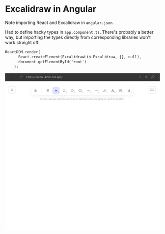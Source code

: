 # Excalidraw in Angular

Note importing React and Excalidraw in `angular.json`.

Had to define hacky types in `app.component.ts`. There's probably a better way, but importing the types directly from corresponding libraries won't work straight off.


```
ReactDOM.render(
      React.createElement(ExcalidrawLib.Excalidraw, {}, null),
      document.getElementById('root')
    );
```

<img src="https://github.com/nenuadrian/excalidraw-angular/raw/main/screen.jpg" alt="Demo" />
